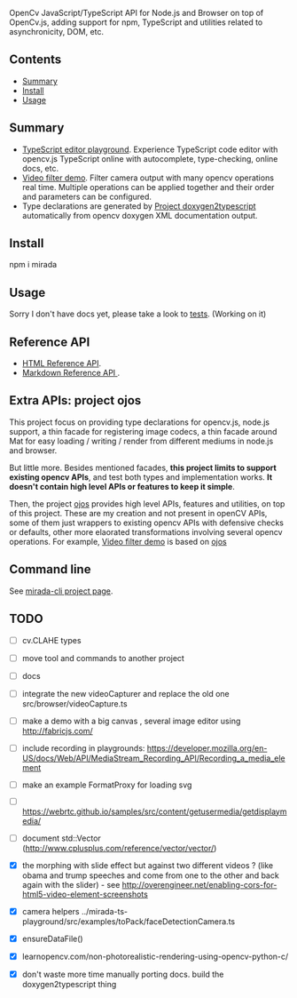 OpenCv JavaScript/TypeScript API for Node.js and Browser on top of OpenCv.js, adding support for npm, TypeScript and utilities related to asynchronicity, DOM, etc.

## Contents

<!-- toc -->

- [Summary](#summary)
- [Install](#install)
- [Usage](#usage)

<!-- tocstop -->

## Summary

 * [TypeScript editor playground](https://cancerberosgx.github.io/demos/mirada-ts-playground/). Experience TypeScript code editor with opencv.js TypeScript online with autocomplete, type-checking, online docs, etc.
 * [Video filter demo](https://cancerberosgx.github.io/demos/ojos-demo/videoFilterDemo.html). Filter camera output with many opencv operations real time. Multiple operations can be applied together and their order and parameters can be configured. 
 * Type declarations are generated by [Project doxygen2typescript](../doxygen2typescript/) automatically from opencv doxygen XML documentation output.

## Install

npm i mirada

## Usage

Sorry I don't have docs yet, please take a look to [tests](test). (Working on it)

<!-- mirada / opencv.js don't support image format decoders out of the box so we need to use a library for this. 

The following is a node.js example that uses `jimp` to read and write files from different formats:

```ts
TODO
``` -->

## Reference API

 * [HTML Reference API](https://github.com/cancerberoSgx/demos/tree/master/mirada-opencv-api-md). 
 * [Markdown Reference API ](https://cancerberosgx.github.io/demos/mirada-opencv-api-html/). 


## Extra APIs: project ojos

This project focus on providing type declarations for opencv.js, node.js support, a thin facade for registering image codecs, a thin facade around Mat for easy loading / writing / render from different mediums in node.js and browser. 

But little more. Besides mentioned facades, **this project limits to support existing opencv APIs**, and test both types and implementation works. **It doesn't contain high level APIs or features to keep it simple**. 

Then, the project [ojos](https://www.npmjs.com/package/ojos) provides high level APIs, features and utilities, on top of this project. These are my creation and not present in openCV APIs, some of them just wrappers to existing opencv APIs with defensive checks or defaults, other more elaorated transformations involving several opencv operations. For example, [Video filter demo](https://cancerberosgx.github.io/demos/ojos-demo/videoFilterDemo.html) is based on [ojos](https://www.npmjs.com/package/ojos)


## Command line

See [mirada-cli project page](../mirada-cli).

## TODO
- [ ] cv.CLAHE types
- [ ] move tool and commands to another project
- [ ] docs
- [ ] integrate the new videoCapturer and replace the old one src/browser/videoCapture.ts
- [ ] make a demo with a big canvas , several image editor using http://fabricjs.com/
- [ ] include recording in playgrounds: https://developer.mozilla.org/en-US/docs/Web/API/MediaStream_Recording_API/Recording_a_media_element
- [ ] make an example FormatProxy for loading svg
- [ ] https://webrtc.github.io/samples/src/content/getusermedia/getdisplaymedia/
- [ ] document std::Vector (http://www.cplusplus.com/reference/vector/vector/)
- [x] the morphing with slide effect but against two different videos ? (like obama and trump speeches and come
  from one to the other and back again with the slider) - see http://overengineer.net/enabling-cors-for-html5-video-element-screenshots
- [x] camera helpers ../mirada-ts-playground/src/examples/toPack/faceDetectionCamera.ts
- [x] ensureDataFile()
- [x] learnopencv.com/non-photorealistic-rendering-using-opencv-python-c/
- [x] don't waste more time manually porting docs. build the doxygen2typescript thing

